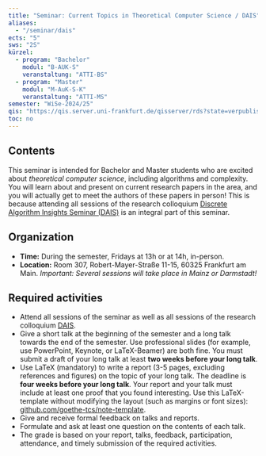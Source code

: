 ```yaml
---
title: "Seminar: Current Topics in Theoretical Computer Science / DAIS"
aliases:
  - "/seminar/dais"
ects: "5"
sws: "2S"
kürzel:
  - program: "Bachelor"
    modul: "B-AUK-S"
    veranstaltung: "ATTI-BS"
  - program: "Master"
    modul: "M-AuK-S-K"
    veranstaltung: "ATTI-MS"
semester: "WiSe-2024/25"
qis: "https://qis.server.uni-frankfurt.de/qisserver/rds?state=verpublish&status=init&vmfile=no&publishid=380885&moduleCall=webInfo&publishConfFile=webInfo&publishSubDir=veranstaltung"
toc: no
---
```


## Contents

This seminar is intended for Bachelor and Master students who are excited about *theoretical computer science*, including algorithms and complexity.
You will learn about and present on current research papers in the area, and you will actually get to meet the authors of these papers in person!
This is because attending all sessions of the research colloquium [Discrete Algorithm Insights Seminar (DAIS)](https://dais.rhein-main-universitaeten.de/) is an integral part of this seminar.

## Organization

- **Time:** During the semester, Fridays at 13h or at 14h, in-person.
- **Location:** Room 307, Robert-Mayer-Straße 11-15, 60325 Frankfurt am Main. _Important: Several sessions will take place in Mainz or Darmstadt!_

## Required activities

- Attend all sessions of the seminar as well as all sessions of the research colloquium [DAIS](https://dais.rhein-main-universitaeten.de/).
- Give a short talk at the beginning of the semester and a long talk towards the end of the semester. Use professional slides (for example, use PowerPoint, Keynote, or LaTeX-Beamer) are both fine. You must submit a draft of your long talk at least **two weeks before your long talk**.
- Use LaTeX (mandatory) to write a report (3-5 pages, excluding references and figures) on the topic of your long talk. The deadline is **four weeks before your long talk**. Your report and your talk must include at least one proof that you found interesting. Use this LaTeX-template without modifying the layout (such as margins or font sizes): [github.com/goethe-tcs/note-template](https://github.com/goethe-tcs/note-template).
- Give and receive formal feedback on talks and reports.
- Formulate and ask at least one question on the contents of each talk.
- The grade is based on your report, talks, feedback, participation, attendance, and timely submission of the required activities.
